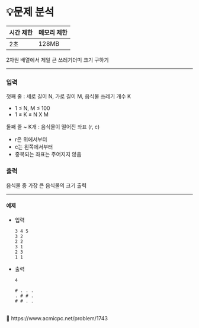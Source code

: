 # 💡**문제 분석**

| 시간 제한 | 메모리 제한 |
| --- | --- |
| 2초 | 128MB |

2차원 배열에서 제일 큰 쓰레기더미 크기 구하기

---
### 입력

첫째 줄 : 세로 길이 N, 가로 길이 M, 음식물 쓰레기 개수 K

- 1 ≤ N, M ≤ 100
- 1 ≤ K ≤ N X M

둘째 줄 ~ K개 : 음식물이 떨어진 좌표 (r, c)

- r은 위에서부터
- c는 왼쪽에서부터
- 중복되는 좌표는 주어지지 않음

### 출력

음식물 중 가장 큰 음식물의 크기 출력

---
#### **예제**
- 입력
        
    ```
    3 4 5
    3 2
    2 2
    3 1
    2 3
    1 1
    ```
        
- 출력
        
    ```
    4
    ```
        
    
    ```
    # . . .
    . # # .
    # # . .
    ```
    

<br>
<aside>
📎 https://www.acmicpc.net/problem/1743

</aside>